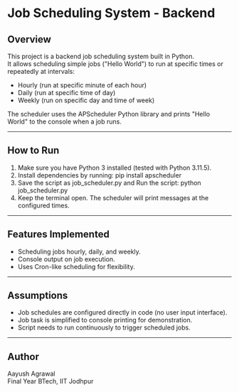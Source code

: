 # Job Scheduling System - Backend

## Overview
This project is a backend job scheduling system built in Python.  
It allows scheduling simple jobs ("Hello World") to run at specific times or repeatedly at intervals:
- Hourly (run at specific minute of each hour)  
- Daily (run at specific time of day)  
- Weekly (run on specific day and time of week)

The scheduler uses the APScheduler Python library and prints "Hello World" to the console when a job runs.

---

## How to Run

1. Make sure you have Python 3 installed (tested with Python 3.11.5).  
2. Install dependencies by running:  pip install apscheduler
3. Save the script as job_scheduler.py and Run the script:  python job_scheduler.py
4. Keep the terminal open. The scheduler will print messages at the configured times.

---

## Features Implemented
- Scheduling jobs hourly, daily, and weekly.  
- Console output on job execution.  
- Uses Cron-like scheduling for flexibility.

---

## Assumptions
- Job schedules are configured directly in code (no user input interface).  
- Job task is simplified to console printing for demonstration.  
- Script needs to run continuously to trigger scheduled jobs.

---

## Author
Aayush Agrawal  
Final Year BTech, IIT Jodhpur  
